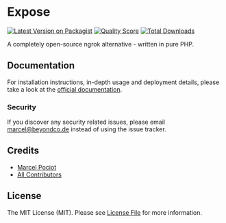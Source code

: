 # Expose

[![Latest Version on Packagist](https://img.shields.io/packagist/v/beyondcode/expose.svg?style=flat-square)](https://packagist.org/packages/beyondcode/expose)
[![Quality Score](https://img.shields.io/scrutinizer/g/beyondcode/expose.svg?style=flat-square)](https://scrutinizer-ci.com/g/beyondcode/expose)
[![Total Downloads](https://img.shields.io/packagist/dt/beyondcode/expose.svg?style=flat-square)](https://packagist.org/packages/beyondcode/expose)

A completely open-source ngrok alternative - written in pure PHP.

## Documentation

For installation instructions, in-depth usage and deployment details, please take a look at the [official documentation](https://beyondco.de/expose/).

### Security

If you discover any security related issues, please email marcel@beyondco.de instead of using the issue tracker.

## Credits

- [Marcel Pociot](https://github.com/mpociot)
- [All Contributors](../../contributors)

## License

The MIT License (MIT). Please see [License File](LICENSE.md) for more information.
